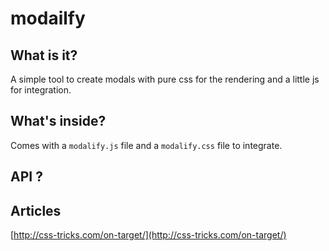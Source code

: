 modailfy
=========

## What is it?

A simple tool to create modals with pure css for the rendering and a little js for integration.

## What's inside?

Comes with a ``modalify.js`` file and a `modalify.css` file to integrate.

## API ?

## Articles

[http://css-tricks.com/on-target/](http://css-tricks.com/on-target/)
